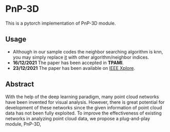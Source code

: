 # PnP-3D 
This is a pytorch implementation of PnP-3D module.

## Usage
* Although in our sample codes the neighbor searching algorithm is knn, you may simply replace [it](https://github.com/ShiQiu0419/pnp-3d/blob/4e516ed750d0764176cd6f50dff4194f0905607f/pytorch/pnp3d.py#L37) with other algorithm/neighbor indices.
* **16/12/2021** The paper has been accepted in **TPAMI**. 
* **23/12/2021** The paper has been available on [IEEE Xplore](https://ieeexplore.ieee.org/document/9661313). 

## Abstract
With the help of the deep learning paradigm, many point cloud networks have been invented for visual analysis. However, there is great potential for development of these networks since the given information of point cloud data has not been fully exploited. To improve the effectiveness of existing networks in analyzing point cloud data, we propose a plug-and-play module, PnP-3D,
